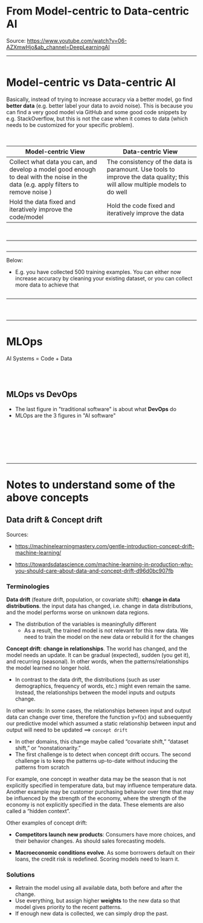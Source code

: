 # From Model-centric to Data-centric AI


Source: https://www.youtube.com/watch?v=06-AZXmwHjo&ab_channel=DeepLearningAI

----------------

<p align="center">
  <img src="https://github.com/dimi-fn/Online_Courses_Strath_et_etc/blob/master/Andrew%20on%20MLOps/img/ai%20cycle.PNG" alt="">
</p>

# Model-centric vs Data-centric AI

Basically, instead of trying to increase accuracy via a better model, go find **better data** (e.g. better label your data to avoid noise). This is because you can find a very good model via GitHub and some good code snippets by e.g. StackOverflow, but this is not the case when it comes to data (which needs to be customized for your specific problem).

<br>

| Model-centric View | Data-centric View|
|-----|---------------------------------|
|Collect what data you can, and develop a model good enough to deal with the noise in the data (e.g. apply filters to remove noise ) |The consistency of the data is paramount. Use tools to improve the data quality; this will allow multiple models to do well|
|  Hold the data fixed and iteratively improve the code/model     | Hold the code fixed and iteratively improve the data   |

<br>

-----------------------

<p align="center">
  <img src="https://github.com/dimi-fn/Online_Courses_Strath_et_etc/blob/master/Andrew%20on%20MLOps/img/clean_noise.PNG" alt="">
</p>

------

Below: 
* E.g. you have collected 500 training examples. You can either now increase accuracy by cleaning your existing dataset, or you can collect more data to achieve that

<p align="center">
  <img src="https://github.com/dimi-fn/Online_Courses_Strath_et_etc/blob/master/Andrew%20on%20MLOps/img/no_of_training_data.PNG" alt="">
</p>

------


<p align="center">
  <img src="https://github.com/dimi-fn/Online_Courses_Strath_et_etc/blob/master/Andrew%20on%20MLOps/img/data_vs_model_centric.PNG" alt="">
</p>



<p align="center">
  <img src="https://github.com/dimi-fn/Online_Courses_Strath_et_etc/blob/master/Andrew%20on%20MLOps/img/data_vs_model_centric2.PNG" alt="">
</p>



<p align="center">
  <img src="https://github.com/dimi-fn/Online_Courses_Strath_et_etc/blob/master/Andrew%20on%20MLOps/img/data_vs_model_centric3.PNG" alt="">
</p>

----------------------

# MLOps

AI Systems = Code + Data

<br>

<p align="center">
  <img src="https://github.com/dimi-fn/Online_Courses_Strath_et_etc/blob/master/Andrew%20on%20MLOps/img/ai_systems.PNG" alt="">
</p>

## MLOps vs DevOps

* The last figure in "traditional software" is about what <b>DevOps</b> do
* MLOps are the 3 figures in "AI software"

<p align="center">
  <img src="https://github.com/dimi-fn/Online_Courses_Strath_et_etc/blob/master/Andrew%20on%20MLOps/img/dvops_vs_mlops.PNG" alt="">
</p>

<br>

<p align="center">
  <img src="https://github.com/dimi-fn/Online_Courses_Strath_et_etc/blob/master/Andrew%20on%20MLOps/img/mlops_consistency.PNG" alt="">
</p>

<br>

<p align="center">
  <img src="https://github.com/dimi-fn/Online_Courses_Strath_et_etc/blob/master/Andrew%20on%20MLOps/img/big%20data_vs_good%20data.PNG" alt="">
</p>

----------------------------------------
# Notes to understand some of the above concepts

## Data drift & Concept drift

Sources: 

* https://machinelearningmastery.com/gentle-introduction-concept-drift-machine-learning/

* https://towardsdatascience.com/machine-learning-in-production-why-you-should-care-about-data-and-concept-drift-d96d0bc907fb


### Terminologies

**Data drift** (feature drift, population, or covariate shift): **change in data distributions**. the input data has changed, i.e. change in data distributions, and the model performs worse on unknown data regions.
* The distribution of the variables is meaningfully different
    * As a result, the trained model is not relevant for this new data. We need to train the model on the new data or rebuild it for the changes

**Concept drift**: **change in relationships**. The world has changed, and the model needs an update. It can be gradual (expected), sudden (you get it), and recurring (seasonal). In other words, when the patterns/relationships the model learned no longer hold. 
* In contrast to the data drift, the distributions (such as user demographics, frequency of words, etc.) might even remain the same. Instead, the relationships between the model inputs and outputs change.   

In other words: In some cases, the relationships between input and output data can change over time, therefore the function y=f(x) and subsequently our predictive model which assumed a static relationship between input and output will need to be updated ==>  `concept drift`
* In other domains, this change maybe called “covariate shift,” “dataset shift,” or “nonstationarity.”
* The first challenge is to detect when concept drift occurs. The second challenge is to keep the patterns up-to-date without inducing the patterns from scratch

For example, one concept in weather data may be the season that is not explicitly specified in temperature data, but may influence temperature data. Another example may be customer purchasing behavior over time that may be influenced by the strength of the economy, where the strength of the economy is not explicitly specified in the data. These elements are also called a “hidden context”.

Other examples of concept drift: 
* **Competitors launch new products**: Consumers have more choices, and their behavior changes. As should sales forecasting models.

* **Macroeconomic conditions evolve**. As some borrowers default on their loans, the credit risk is redefined. Scoring models need to learn it.

### Solutions

* Retrain the model using all available data, both before and after the change.
* Use everything, but assign higher **weights** to the new data so that model gives priority to the recent patterns.
* If enough new data is collected, we can simply drop the past.